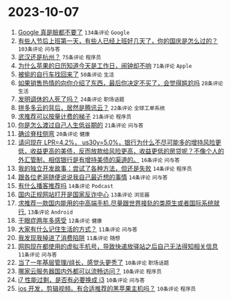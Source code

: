 # 2023-10-07

1. [Google 真是臉都不要了](https://www.v2ex.com/t/979388) `134条评论` `Google`
1. [有些人节后上班第一天，有些人已经上班好几天了，你的国庆是怎么过的？](https://www.v2ex.com/t/979342) `103条评论` `问与答`
1. [武汉还是杭州？](https://www.v2ex.com/t/979358) `75条评论` `程序员`
1. [为什么苹果的日历知道今天是工作日，闹钟却不响](https://www.v2ex.com/t/979350) `71条评论` `Apple`
1. [被偷的自行车找回来了](https://www.v2ex.com/t/979431) `50条评论` `生活`
1. [如果销售热情的向你介绍了东西，最后你决定不买了，会觉得尴尬吗](https://www.v2ex.com/t/979413) `28条评论` `生活`
1. [发明调休的人死了吗？](https://www.v2ex.com/t/979340) `24条评论` `职场话题`
1. [拼多多云的背后，居然是腾讯云？](https://www.v2ex.com/t/979370) `22条评论` `全球工单系统`
1. [求推荐可以按量计费的梯子](https://www.v2ex.com/t/979445) `21条评论` `程序员`
1. [你是怎么渡过自己人生低谷期的](https://www.v2ex.com/t/979401) `21条评论` `问与答`
1. [确诊脊柱侧弯](https://www.v2ex.com/t/979361) `20条评论` `健康`
1. [请问现在 LPR=4.2%， us30y=5.0%，银行为什么不尽可能多的增持风险更低，收益更高的美债，反而放款给风险更高，收益更低的房贷呢？不像个人的外汇管制，相信银行是有增持美债的渠道的。](https://www.v2ex.com/t/979446) `16条评论` `问与答`
1. [我的独立开发故事：尝试了各种方法，但还是失败](https://www.v2ex.com/t/979474) `14条评论` `程序员`
1. [跟各位老哥随便说说我自己最近想的事情](https://www.v2ex.com/t/979433) `14条评论` `问与答`
1. [有什么播客推荐吗](https://www.v2ex.com/t/979391) `14条评论` `Podcast`
1. [国内正规网站打开是国家反诈中心](https://www.v2ex.com/t/979435) `13条评论` `浏览器`
1. [求推荐一款国内能用的中高端手机,尽量跟世界接轨的类原生或者国际系统就行.](https://www.v2ex.com/t/979404) `13条评论` `Android`
1. [干眼症两年多感受](https://www.v2ex.com/t/979421) `12条评论` `健康`
1. [大家有什么记住生活的方式？](https://www.v2ex.com/t/979449) `11条评论` `问与答`
1. [我发现我掉进了消费陷阱](https://www.v2ex.com/t/979402) `11条评论` `随想`
1. [网购现在都使用的虚拟手机号，导致快递放驿站之后自己无法得知相关信息](https://www.v2ex.com/t/979395) `11条评论` `问与答`
1. [当了一年基层管理/组长，感觉头更秃了](https://www.v2ex.com/t/979477) `10条评论` `职场话题`
1. [哪家云服务器国内外都可以流畅访问？](https://www.v2ex.com/t/979416) `10条评论` `程序员`
1. [i7 性能过剩，是否有必要换成 i3](https://www.v2ex.com/t/979405) `10条评论` `问与答`
1. [ios 开发，剪辑视频。有合适推荐的黑苹果主机吗？](https://www.v2ex.com/t/979396) `10条评论` `程序员`
